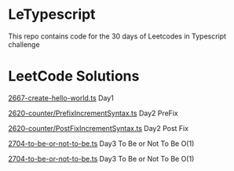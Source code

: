 # LeTypescript
This repo contains code for the 30 days of  Leetcodes in Typescript challenge

# LeetCode Solutions

[2667-create-hello-world.ts](2667-create-hello-world.ts) Day1

[2620-counter/PrefixIncrementSyntax.ts](2620-counter.ts) Day2 PreFix

[2620-counter/PostFixIncrementSyntax.ts](2620-counter.ts) Day2 Post Fix

[2704-to-be-or-not-to-be.ts](2704-to-be-or-not-to-be.ts) Day3 To Be or Not To Be O(1)

[2704-to-be-or-not-to-be.ts](2704-to-be-or-not-to-be.ts) Day3 To Be or Not To Be O(1)
